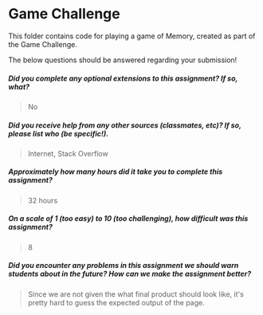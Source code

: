 # Game Challenge

This folder contains code for playing a game of Memory, created as part of the Game Challenge.

The below questions should be answered regarding your submission!

##### Did you complete any optional extensions to this assignment? If so, what? #####
> No


##### Did you receive help from any other sources (classmates, etc)? If so, please list who (be specific!). #####
> Internet, Stack Overflow


##### Approximately how many hours did it take you to complete this assignment? #####
> 32 hours


##### On a scale of 1 (too easy) to 10 (too challenging), how difficult was this assignment? #####
> 8

##### Did you encounter any problems in this assignment we should warn students about in the future? How can we make the assignment better? #####
> Since we are not given the what final product should look like, it's pretty hard to guess the expected output of the page.
